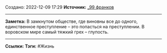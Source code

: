 Создано: 2022-12-09 17:29
**Источник:** [_99 франков](_99%20франков.md)
***
**Заметка:**  В замкнутом обществе, где виновны все до одного, единственное преступление – это попасться на преступлении. В воровском мире самый тяжкий грех – глупость.
***
**Ссылки:** 
**Тэги:** #Жизнь 



